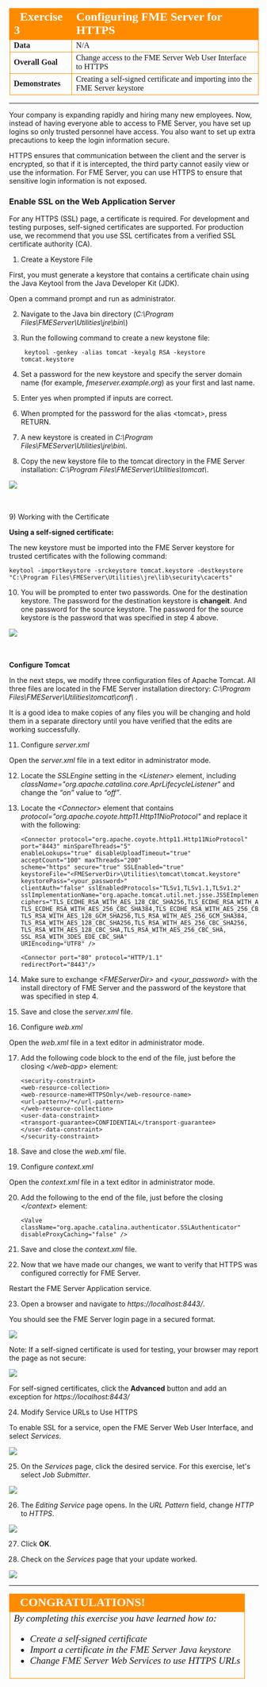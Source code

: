 <!--Exercise Section-->

<table style="border-spacing: 0px;border-collapse: collapse;font-family:serif">
<tr>
<td width=25% style="vertical-align:middle;background-color:darkorange;border: 2px solid darkorange">
<i class="fa fa-cogs fa-lg fa-pull-left fa-fw" style="color:white;padding-right: 12px;vertical-align:text-top"></i>
<span style="color:white;font-size:x-large;font-weight: bold">Exercise 3</span>
</td>
<td style="border: 2px solid darkorange;background-color:darkorange;color:white">
<span style="color:white;font-size:x-large;font-weight: bold">Configuring FME Server for HTTPS</span>
</td>
</tr>

<tr>
<td style="border: 1px solid darkorange; font-weight: bold">Data</td>
<td style="border: 1px solid darkorange">N/A</td>
</tr>

<tr>
<td style="border: 1px solid darkorange; font-weight: bold">Overall Goal</td>
<td style="border: 1px solid darkorange">Change access to the FME Server Web User Interface to HTTPS</td>
</tr>

<tr>
<td style="border: 1px solid darkorange; font-weight: bold">Demonstrates</td>
<td style="border: 1px solid darkorange">Creating a self-signed certificate and importing into the FME Server keystore</td>
</tr>

</table>

---

Your company is expanding rapidly and hiring many new employees. Now, instead of having everyone able to access to FME Server, you have set up logins so only trusted personnel have access. You also want to set up extra precautions to keep the login information secure.

HTTPS ensures that communication between the client and the server is encrypted, so that if it is intercepted, the third party cannot easily view or use the information. For FME Server, you can use HTTPS to ensure that sensitive login information is not exposed.


### Enable SSL on the Web Application Server ###

For any HTTPS (SSL) page, a certificate is required. For development and testing purposes, self-signed certificates are supported. For production use, we recommend that you use SSL certificates from a verified SSL certificate authority (CA).

1) Create a Keystore File 

First, you must generate a keystore that contains a certificate chain using the Java Keytool from the Java Developer Kit (JDK).

Open a command prompt and run as administrator.

2) Navigate to the Java bin directory (*C:\Program Files\FMEServer\Utilities\jre\bin\\*)

3) Run the following command to create a new keystone file:

		keytool -genkey -alias tomcat -keyalg RSA -keystore tomcat.keystore
 
4) Set a password for the new keystore and specify the server domain name (for example, *fmeserver.example.org*) as your first and last name.

5) Enter yes when prompted if inputs are correct.

6) When prompted for the password for the alias &lt;tomcat&gt;, press RETURN.

7) A new keystore is created in *C:\Program Files\FMEServer\Utilities\jre\bin\\*.

8) Copy the new keystore file to the tomcat directory in the FME Server installation: *C:\Program Files\FMEServer\Utilities\tomcat\\*.

![](./Images/3.404.ConfigureForHTTPS_createKeytool.png)

<br><br>
9) Working with the Certificate 

**Using a self-signed certificate:**

The new keystore must be imported into the FME Server keystore for trusted certificates with the following command:

	keytool -importkeystore -srckeystore tomcat.keystore -destkeystore "C:\Program Files\FMEServer\Utilities\jre\lib\security\cacerts"

10) You will be prompted to enter two passwords. One for the destination keystore. The password for the destination keystore is **changeit**. And one password for the source keystore. The password for the source keystore is the password that was specified in step 4 above.

![](./Images/3.405.ConfigureForHTTPS_selfSignedCertificate.png)

<br><br>
**Configure Tomcat** 

In the next steps, we modify three configuration files of Apache Tomcat. All three files are located in the FME Server installation directory: *C:\Program Files\FMEServer\Utilities\tomcat\conf\\* .

It is a good idea to make copies of any files you will be changing and hold them in a separate directory until you have verified that the edits are working successfully.

11) Configure *server.xml*

Open the *server.xml* file in a text editor in administrator mode.

12) Locate the *SSLEngine* setting in the *&lt;Listener&gt;* element, including *className="org.apache.catalina.core.AprLifecycleListener"* and change the *“on”* value to *“off”*.

13) Locate the *&lt;Connector&gt;* element that contains *protocol="org.apache.coyote.http11.Http11NioProtocol"* and replace it with the following:

		<Connector protocol="org.apache.coyote.http11.Http11NioProtocol"
		port="8443" minSpareThreads="5"
		enableLookups="true" disableUploadTimeout="true"
		acceptCount="100" maxThreads="200"
		scheme="https" secure="true" SSLEnabled="true"
		keystoreFile="<FMEServerDir>\Utilities\tomcat\tomcat.keystore"
		keystorePass="<your_password>"
		clientAuth="false" sslEnabledProtocols="TLSv1,TLSv1.1,TLSv1.2"
		sslImplementationName="org.apache.tomcat.util.net.jsse.JSSEImplementation"
		ciphers="TLS_ECDHE_RSA_WITH_AES_128_CBC_SHA256,TLS_ECDHE_RSA_WITH_AES_128_CBC_SHA,
		TLS_ECDHE_RSA_WITH_AES_256_CBC_SHA384,TLS_ECDHE_RSA_WITH_AES_256_CBC_SHA,
		TLS_RSA_WITH_AES_128_GCM_SHA256,TLS_RSA_WITH_AES_256_GCM_SHA384,
		TLS_RSA_WITH_AES_128_CBC_SHA256,TLS_RSA_WITH_AES_256_CBC_SHA256,
		TLS_RSA_WITH_AES_128_CBC_SHA,TLS_RSA_WITH_AES_256_CBC_SHA,
		SSL_RSA_WITH_3DES_EDE_CBC_SHA"
		URIEncoding="UTF8" />
 
		<Connector port="80" protocol="HTTP/1.1"
		redirectPort="8443"/>
		
14) Make sure to exchange *&lt;FMEServerDir&gt;* and *&lt;your_password&gt;* with the install directory of FME Server and the password of the keystore that was specified in step 4.

15) Save and close the *server.xml* file.

16) Configure *web.xml*

Open the *web.xml* file in a text editor in administrator mode.

17) Add the following code block to the end of the file, just before the closing *&lt;/web-app&gt;* element:

		<security-constraint>
		<web-resource-collection>
		<web-resource-name>HTTPSOnly</web-resource-name>
		<url-pattern>/*</url-pattern>
		</web-resource-collection>
		<user-data-constraint>
		<transport-guarantee>CONFIDENTIAL</transport-guarantee>
		</user-data-constraint>
		</security-constraint>

18) Save and close the *web.xml* file.

19) Configure *context.xml*

Open the *context.xml* file in a text editor in administrator mode.

20) Add the following to the end of the file, just before the closing *&lt;/context&gt;* element:

		<Valve className="org.apache.catalina.authenticator.SSLAuthenticator"
		disableProxyCaching="false" />

21) Save and close the *context.xml* file.

22) Now that we have made our changes, we want to verify that HTTPS was configured correctly for FME Server.

Restart the FME Server Application service.

23) Open a browser and navigate to *https://localhost:8443/*. 

You should see the FME Server login page in a secured format.

![](./Images/3.406.verifyConfiguration.png)

Note: If a self-signed certificate is used for testing, your browser may report the page as not secure:

![](./Images/3.411.ConnectionNotSecure_Warning.png)

For self-signed certificates, click the **Advanced** button and add an exception for *https://localhost:8443/*

24) Modify Service URLs to Use HTTPS 

To enable SSL for a service, open the FME Server Web User Interface, and select *Services*. 

![](./Images/3.407.ServicesButton.png)

25) On the *Services* page, click the desired service. For this exercise, let's select *Job Submitter*.

![](./Images/3.408.selectService.png)

26) The *Editing Service* page opens. In the *URL Pattern* field, change *HTTP* to *HTTPS*.

![](./Images/3.409.httpTOhttps.png)

27) Click **OK**.

28) Check on the *Services* page that your update worked.

![](./Images/3.410.checkItWorked.png)

---

<!--Exercise Congratulations Section--> 

<table style="border-spacing: 0px">
<tr>
<td style="vertical-align:middle;background-color:darkorange;border: 2px solid darkorange">
<i class="fa fa-thumbs-o-up fa-lg fa-pull-left fa-fw" style="color:white;padding-right: 12px;vertical-align:text-top"></i>
<span style="color:white;font-size:x-large;font-weight: bold;font-family:serif">CONGRATULATIONS!</span>
</td>
</tr>

<tr>
<td style="border: 1px solid darkorange">
<span style="font-family:serif; font-style:italic; font-size:larger">
By completing this exercise you have learned how to:
<br>
<ul><li>Create a self-signed certificate</li>
<li>Import a certificate in the FME Server Java keystore</li>
<li>Change FME Server Web Services to use HTTPS URLs</li></ul>
</span>
</td>
</tr>
</table>
